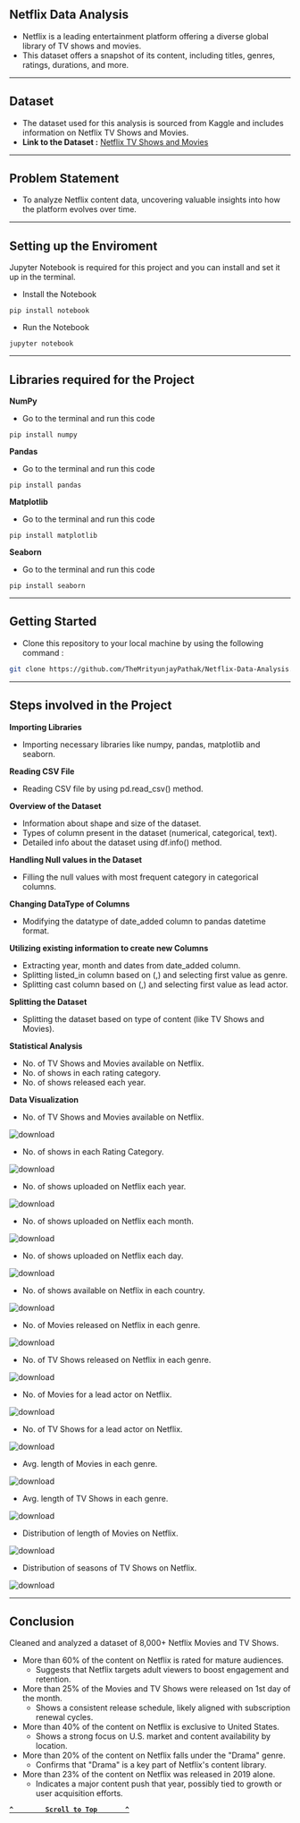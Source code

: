 ## Netflix Data Analysis
- Netflix is a leading entertainment platform offering a diverse global library of TV shows and movies.
- This dataset offers a snapshot of its content, including titles, genres, ratings, durations, and more.

<hr>

## Dataset
- The dataset used for this analysis is sourced from Kaggle and includes information on Netflix TV Shows and Movies.
- **Link to the Dataset :** [Netflix TV Shows and Movies](https://www.kaggle.com/datasets/shivamb/netflix-shows)

<hr>

## Problem Statement
- To analyze Netflix content data, uncovering valuable insights into how the platform evolves over time.

<hr>

## Setting up the Enviroment
Jupyter Notebook is required for this project and you can install and set it up in the terminal.
- Install the Notebook
```
pip install notebook
```
- Run the Notebook
```
jupyter notebook
```

<hr>

## Libraries required for the Project
**NumPy**
- Go to the terminal and run this code
```
pip install numpy
```
**Pandas**
- Go to the terminal and run this code
```
pip install pandas
```
**Matplotlib**
- Go to the terminal and run this code
```
pip install matplotlib
```
**Seaborn**
- Go to the terminal and run this code
```
pip install seaborn
```

<hr>

## Getting Started
- Clone this repository to your local machine by using the following command :
```bash
git clone https://github.com/TheMrityunjayPathak/Netflix-Data-Analysis.git
```

<hr>

## Steps involved in the Project

**Importing Libraries**
- Importing necessary libraries like numpy, pandas, matplotlib and seaborn.

**Reading CSV File**
- Reading CSV file by using pd.read_csv() method.

**Overview of the Dataset**
- Information about shape and size of the dataset.
- Types of column present in the dataset (numerical, categorical, text).
- Detailed info about the dataset using df.info() method.

**Handling Null values in the Dataset**
- Filling the null values with most frequent category in categorical columns.

**Changing DataType of Columns**
- Modifying the datatype of date_added column to pandas datetime format.

**Utilizing existing information to create new Columns**
- Extracting year, month and dates from date_added column.
- Splitting listed_in column based on (,) and selecting first value as genre.
- Splitting cast column based on (,) and selecting first value as lead actor.

**Splitting the Dataset**
- Splitting the dataset based on type of content (like TV Shows and Movies).

**Statistical Analysis**
- No. of TV Shows and Movies available on Netflix.
- No. of shows in each rating category.
- No. of shows released each year.

**Data Visualization**

- No. of TV Shows and Movies available on Netflix.

![download](https://github.com/user-attachments/assets/bd749a85-b52a-49de-98a5-61ac9fc2678b)

- No. of shows in each Rating Category.

![download](https://github.com/user-attachments/assets/af7869ce-4503-4c6f-9307-a5d448d59d6e)

- No. of shows uploaded on Netflix each year.

![download](https://github.com/user-attachments/assets/a93dd5a9-5381-427c-bef6-87ec41f582b9)

- No. of shows uploaded on Netflix each month.
    
![download](https://github.com/user-attachments/assets/d5f496e6-bb1f-46d0-b647-9131e1d8cb5b)

- No. of shows uploaded on Netflix each day.

![download](https://github.com/user-attachments/assets/8b142693-562d-4c12-b0de-445f69c4a2bf)

- No. of shows available on Netflix in each country.

![download](https://github.com/user-attachments/assets/b3ce1496-cda4-465e-ab1f-26058deb26ca)

- No. of Movies released on Netflix in each genre.

![download](https://github.com/user-attachments/assets/26806eff-d947-4ac6-88d7-43ab4bdf2871)

- No. of TV Shows released on Netflix in each genre.

![download](https://github.com/user-attachments/assets/79a17db7-372e-46ee-bf6f-23e500f7e342)

- No. of Movies for a lead actor on Netflix.

![download](https://github.com/user-attachments/assets/0debdf45-76ce-4701-a719-67b9427cdb97)

- No. of TV Shows for a lead actor on Netflix.
    
![download](https://github.com/user-attachments/assets/8980ee12-992a-450b-b386-48d161e1f841)

- Avg. length of Movies in each genre.

![download](https://github.com/user-attachments/assets/978e7431-0722-4ff3-80bf-2db9354ddb62)

- Avg. length of TV Shows in each genre.

![download](https://github.com/user-attachments/assets/92cf645f-c077-41eb-a3ce-32a2b6c6270c)

- Distribution of length of Movies on Netflix.

![download](https://github.com/user-attachments/assets/d6d66d67-6b74-4c42-9849-5f9c43545507)

- Distribution of seasons of TV Shows on Netflix.

![download](https://github.com/user-attachments/assets/f1008cc9-942c-45de-ac43-9bd2ec078e03)

<hr>

## Conclusion
Cleaned and analyzed a dataset of 8,000+ Netflix Movies and TV Shows.
- More than 60% of the content on Netflix is rated for mature audiences.
    - Suggests that Netflix targets adult viewers to boost engagement and retention.
- More than 25% of the Movies and TV Shows were released on 1st day of the month.
    - Shows a consistent release schedule, likely aligned with subscription renewal cycles.
- More than 40% of the content on Netflix is exclusive to United States.
    - Shows a strong focus on U.S. market and content availability by location.
- More than 20% of the content on Netflix falls under the "Drama" genre.
    - Confirms that "Drama" is a key part of Netflix's content library.
- More than 23% of the content on Netflix was released in 2019 alone.
    - Indicates a major content push that year, possibly tied to growth or user acquisition efforts.

<div align='left'>
  
**[`^        Scroll to Top       ^`](#netflix-data-analysis)**

</div>
